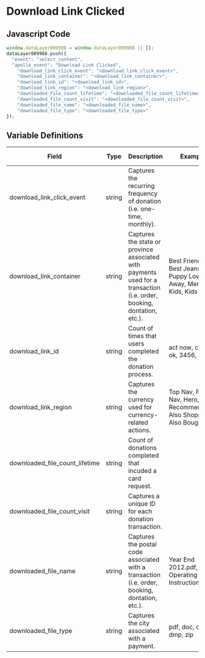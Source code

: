 # Download Link Clicked

### 

## Javascript Code
```js
window.dataLayer009988 = window.dataLayer009988 || [];
dataLayer009988.push({
  "event": "select_content",
  "apollo_event": "Download Link Clicked",
    "download_link_click_event": "<download_link_click_event>",
    "download_link_container": "<download_link_container>",
    "download_link_id": "<download_link_id>",
    "download_link_region": "<download_link_region>",
    "downloaded_file_count_lifetime": "<downloaded_file_count_lifetime>",
    "downloaded_file_count_visit": "<downloaded_file_count_visit>",
    "downloaded_file_name": "<downloaded_file_name>",
    "downloaded_file_type": "<downloaded_file_type>"
});
```

## Variable Definitions

|Field|Type|Description|Example|Pattern|Min Length|Max Length|Minimum|Maximum|Multiple Of|
| --- | --- | --- | --- | --- | --- | --- | --- | --- | --- |
|download_link_click_event|string|Captures the recurring frequency of donation \(i.e. one-time, monthly\).||||||||
|download_link_container|string|Captures the state or province associated with payments used for a transaction \(i.e. order, booking, dontation, etc.\).|Best Friends - Best Jeans, Puppy Love, Sail Away, Mens, Kids, Kids : Tops|||||||
|download_link_id|string|Count of times that users completed the donation process.|act now, cancel, ok, 3456, 8765|||||||
|download_link_region|string|Captures the currency used for currency-related actions.|Top Nav, Footer Nav, Hero, Recommended, Also Shopped, Also Bought|||||||
|downloaded_file_count_lifetime|string|Count of donations completed that incuded a card request.||||||||
|downloaded_file_count_visit|string|Captures a unique ID for each donation transaction.||||||||
|downloaded_file_name|string|Captures the postal code associated with a transaction \(i.e. order, booking, dontation, etc.\).|Year End 2012.pdf, Operating Instructions.doc`|||||||
|downloaded_file_type|string|Captures the city associated with a payment.|pdf, doc, csv, dmp, zip|||||||




